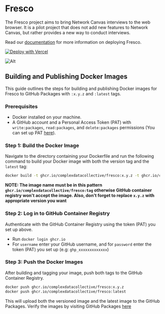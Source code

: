 # Fresco

The Fresco project aims to bring Network Canvas interviews to the web browser. It is a pilot project that does not
add new features to Network Canvas, but rather provides a new way to conduct interviews.

Read our [documentation](https://documentation.networkcanvas.com/en/fresco) for more information on deploying Fresco.

[![Deploy with Vercel](https://vercel.com/button)](https://vercel.com/new/clone?repository-url=https%3A%2F%2Fgithub.com%2Fcomplexdatacollective%2Ffresco%2Ftree%2Fmain&project-name=fresco&repository-name=fresco&demo-title=Network%20Canvas%20Fresco&demo-description=The%20Fresco%20project%20brings%20Network%20Canvas%20interviews%20to%20the%20web%20browser.%20See%20the%20Network%20Canvas%20project%20documentation%20website%20for%20more%20information.&demo-url=https%3A%2F%2Ffresco-sandbox.networkcanvas.com%2F&demo-image=https%3A%2F%2Fdocumentation.networkcanvas.com%2Fassets%2Fimg%2Ffresco-images%2Ffeatures%2Fdashboard.png&stores=%5B%7B"type"%3A"postgres"%7D%5D&env=UPLOADTHING_SECRET,UPLOADTHING_APP_ID&envDescription=The%20Uploadthing%20secret%20key%20and%20app%20ID%20let%20Fresco%20securely%20communicate%20with%20your%20data%20storage%20bucket.&envLink=https%3A%2F%2Fuploadthing.com%2Fdashboard%2F)

![Alt](https://repobeats.axiom.co/api/embed/3902b97960b7e32971202cbd5b0d38f39d51df51.svg "Repobeats analytics image")

## Building and Publishing Docker Images

This guide outlines the steps for building and publishing Docker images for Fresco to GitHub Packages with `:x.y.z` and `:latest` tags.

### Prerequisites

- Docker installed on your machine.
- A GitHub account and a Personal Access Token (PAT) with `write:packages`, `read:packages`, and `delete:packages` permissions (You can set up PAT [here](https://github.com/settings/tokens)).

### Step 1: Build the Docker Image

Navigate to the directory containing your Dockerfile and run the following command to build your Docker image with both the version tag and the `latest` tag:

```bash
docker build -t ghcr.io/complexdatacollective/fresco:x.y.z -t ghcr.io/complexdatacollective/fresco:latest .
```

**NOTE: The image name must be in this pattern `ghcr.io/complexdatacollective/fresco:tag` otherwise GitHub container registry won't accept the image. Also, don't forget to replace `x.y.z` with appropriate version you want**

### Step 2: Log in to GitHub Container Registry

Authenticate with the GitHub Container Registry using the token (PAT) you set up above.

- Run `docker login ghcr.io`
- For `username` enter your GitHub username, and for `password` enter the token (PAT) you set up (e.g: `ghp_xxxxxxxxxxxxx`)

### Step 3: Push the Docker Images

After building and tagging your image, push both tags to the GitHub Container Registry.

```bash
docker push ghcr.io/complexdatacollective/fresco:x.y.z
docker push ghcr.io/complexdatacollective/fresco:latest
```

This will upload both the versioned image and the latest image to the GitHub Packages.
Verify the images by visiting GitHub Packages [here](https://github.com/complexdatacollective/Fresco/pkgs/container/fresco)
